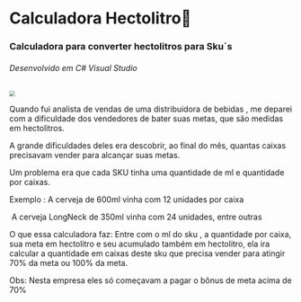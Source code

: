 # Calculadora Hectolitro:beer:

### Calculadora para converter hectolitros para Sku´s

###### Desenvolvido em C# Visual Studio 

<img src="C:\workspace\CalculadoraHecto\Sem título.jpg" style="zoom:60%;" />

Quando fui analista de vendas de uma distribuidora de bebidas , me deparei com a dificuldade dos vendedores de bater suas metas, que são medidas em hectolitros.

A grande dificuldades deles era descobrir, ao final do mês, quantas caixas precisavam vender para alcançar suas metas.

Um problema era que cada SKU tinha uma quantidade de ml e quantidade por caixas.

Exemplo : A cerveja de 600ml vinha com 12 unidades por caixa

​         A cerveja LongNeck de 350ml vinha com 24 unidades, entre outras 

O que essa calculadora faz: Entre com o ml do sku , a quantidade por caixa, sua meta em hectolitro e seu acumulado também em hectolitro, ela ira calcular a quantidade em caixas deste sku que precisa vender para atingir 70% da meta ou 100% da meta.

 

Obs: Nesta empresa eles só começavam a pagar o bônus de meta acima de 70% 







